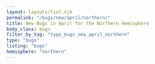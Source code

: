 ```yaml
---
layout: layouts/list.njk
permalink: "/bugs/new/april/northern/"
title: New Bugs in April for the Northern Hemisphere
body_class: bugs
filter_by_tag: "type_bugs_new_april_northern"
type: "bugs"
listing: "bugs"
hemisphere: "northern"
---
```

